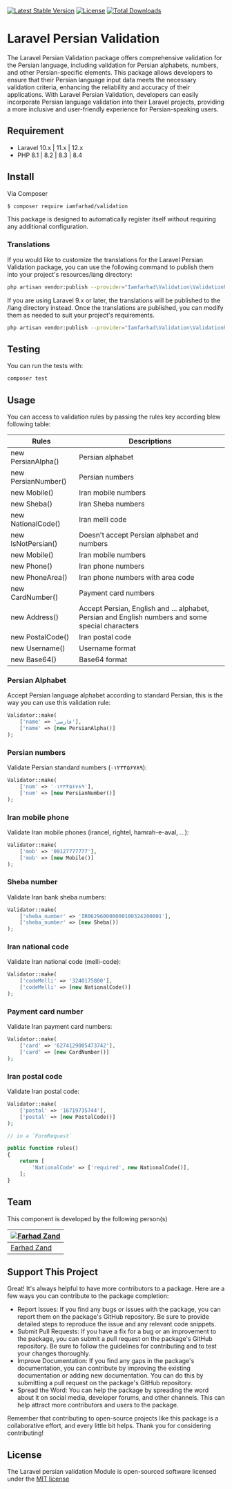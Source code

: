 [![Latest Stable Version](https://poser.pugx.org/iamfarhad/validation/v/stable)](https://packagist.org/packages/iamfarhad/validation)
[![License](https://poser.pugx.org/iamfarhad/validation/license)](https://packagist.org/packages/iamfarhad/validation)
[![Total Downloads](https://poser.pugx.org/iamfarhad/validation/downloads)](https://packagist.org/packages/iamfarhad/validation)

# Laravel Persian Validation

The Laravel Persian Validation package offers comprehensive validation for the Persian language, including validation for Persian alphabets, numbers, and other Persian-specific elements. This package allows developers to ensure that their Persian language input data meets the necessary validation criteria, enhancing the reliability and accuracy of their applications. With Laravel Persian Validation, developers can easily incorporate Persian language validation into their Laravel projects, providing a more inclusive and user-friendly experience for Persian-speaking users.




## Requirement

* Laravel 10.x | 11.x | 12.x
* PHP 8.1 | 8.2 | 8.3 | 8.4

## Install

Via Composer

``` bash
$ composer require iamfarhad/validation
```

This package is designed to automatically register itself without requiring any additional configuration.


### Translations

If you would like to customize the translations for the Laravel Persian Validation package, you can use the following command to publish them into your project's resources/lang directory:

```bash
php artisan vendor:publish --provider="Iamfarhad\Validation\ValidationRulesServiceProvider" --tag="translations"

```
If you are using Laravel 9.x or later, the translations will be published to the /lang directory instead. Once the translations are published, you can modify them as needed to suit your project's requirements.


```bash
php artisan vendor:publish --provider="Iamfarhad\Validation\ValidationRulesServiceProvider"
```

## Testing
You can run the tests with:

```bash
composer test
```

## Usage

You can access to validation rules by passing the rules key according blew following table:

| Rules               | Descriptions                                                                                      |
|---------------------|---------------------------------------------------------------------------------------------------|
| new PersianAlpha()  | Persian alphabet                                                                                  |
| new PersianNumber() | Persian numbers                                                                                   |
| new Mobile()        | Iran mobile numbers                                                                               |
| new Sheba()         | Iran Sheba numbers                                                                                |
| new NationalCode()  | Iran melli code                                                                                   |
| new IsNotPersian()  | Doesn't accept Persian alphabet and numbers                                                       |
| new Mobile()        | Iran mobile numbers                                                                               |
| new Phone()         | Iran phone numbers                                                                                |
| new PhoneArea()     | Iran phone numbers with area code                                                                 |
| new CardNumber()    | Payment card numbers                                                                              |
| new Address()       | Accept Persian, English and ... alphabet, Persian and English numbers and some special characters |
| new PostalCode()    | Iran postal code                                                                                  |
| new Username()      | Username format                                                                                   |
| new Base64()        | Base64 format                                                                                     |

### Persian Alphabet
Accept Persian language alphabet according to standard Persian, this is the way you can use this validation rule:

``` php
Validator::make(
    ['name' => 'فارسی'],
    ['name' => [new PersianAlpha()]
);
```

### Persian numbers
Validate Persian standard numbers (۰۱۲۳۴۵۶۷۸۹):

``` php
Validator::make(
    ['num' => '۰۱۲۳۴۵۶۷۸۹'],
    ['num' => [new PersianNumber()]
);
```

### Iran mobile phone
Validate Iran mobile phones (irancel, rightel, hamrah-e-aval, ...):

``` php
Validator::make(
    ['mob' => '09127777777'],
    ['mob' => [new Mobile()]
);
```

### Sheba number
Validate Iran bank sheba numbers:

``` php
Validator::make(
    ['sheba_number' => 'IR062960000000100324200001'],
    ['sheba_number' => [new Sheba()]
);
```

### Iran national code
Validate Iran national code (melli-code):

``` php
Validator::make(
    ['codeMelli' => '3240175800'],
    ['codeMelli' => [new NationalCode()]
);
```

### Payment card number
Validate Iran payment card numbers:

``` php
Validator::make(
    ['card' => '6274129005473742'],
    ['card' => [new CardNumber()]
);
```

### Iran postal code
Validate Iran postal code:

``` php
Validator::make(
    ['postal' => '16719735744'],
    ['postal' => [new PostalCode()]
);
```

```php
// in a `FormRequest`

public function rules()
{
    return [
        'NationalCode' => ['required', new NationalCode()],
    ];
}
```

## Team
This component is developed by the following person(s)

| [![Farhad Zand](https://avatars3.githubusercontent.com/u/1936147?v=3&s=130)](https://github.com/iamfarhad) |
|------------------------------------------------------------------------------------------------------------|
| [Farhad Zand](https://github.com/iamfarhad)                                                                |

## Support This Project

Great! It's always helpful to have more contributors to a package. Here are a few ways you can contribute to the package completion:

* Report Issues: If you find any bugs or issues with the package, you can report them on the package's GitHub repository. Be sure to provide detailed steps to reproduce the issue and any relevant code snippets.
* Submit Pull Requests: If you have a fix for a bug or an improvement to the package, you can submit a pull request on the package's GitHub repository. Be sure to follow the guidelines for contributing and to test your changes thoroughly.
* Improve Documentation: If you find any gaps in the package's documentation, you can contribute by improving the existing documentation or adding new documentation. You can do this by submitting a pull request on the package's GitHub repository.
* Spread the Word: You can help the package by spreading the word about it on social media, developer forums, and other channels. This can help attract more contributors and users to the package.

Remember that contributing to open-source projects like this package is a collaborative effort, and every little bit helps. Thank you for considering contributing!
## License

The Laravel persian validation Module is open-sourced software licensed under the [MIT license](http://opensource.org/licenses/MIT)
